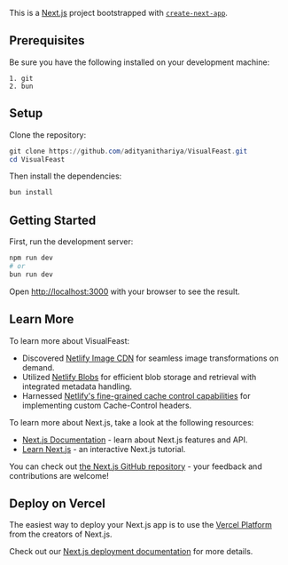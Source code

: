 This is a [Next.js](https://nextjs.org/) project bootstrapped with [`create-next-app`](https://github.com/vercel/next.js/tree/canary/packages/create-next-app).

## Prerequisites

Be sure you have the following installed on your development machine:

```
1. git
2. bun
```
 
## Setup

Clone the repository:

```powershell
git clone https://github.com/adityanithariya/VisualFeast.git
cd VisualFeast
```

Then install the dependencies:

```bash
bun install
```

## Getting Started

First, run the development server:

```bash
npm run dev
# or
bun run dev
```

Open [http://localhost:3000](http://localhost:3000) with your browser to see the result.


## Learn More

To learn more about VisualFeast:

- Discovered [Netlify Image CDN](https://docs.netlify.com/image-cdn/overview/) for seamless image transformations on demand.
- Utilized [Netlify Blobs](https://docs.netlify.com/blobs/overview/) for efficient blob storage and retrieval with integrated metadata handling.
- Harnessed [Netlify's fine-grained cache control capabilities](https://docs.netlify.com/platform/caching/) for implementing custom Cache-Control headers.

To learn more about Next.js, take a look at the following resources:

- [Next.js Documentation](https://nextjs.org/docs) - learn about Next.js features and API.
- [Learn Next.js](https://nextjs.org/learn) - an interactive Next.js tutorial.

You can check out [the Next.js GitHub repository](https://github.com/vercel/next.js/) - your feedback and contributions are welcome!

## Deploy on Vercel

The easiest way to deploy your Next.js app is to use the [Vercel Platform](https://vercel.com/new?utm_medium=default-template&filter=next.js&utm_source=create-next-app&utm_campaign=create-next-app-readme) from the creators of Next.js.

Check out our [Next.js deployment documentation](https://nextjs.org/docs/deployment) for more details.
